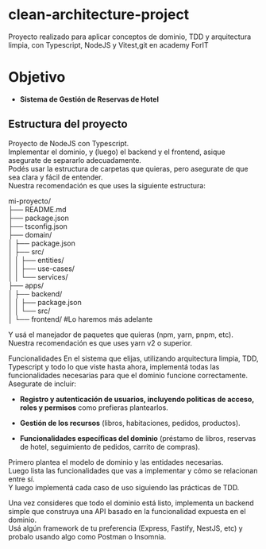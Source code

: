 # clean-architecture-project

Proyecto realizado para aplicar conceptos de dominio, TDD y arquitectura limpia, con Typescript, NodeJS y Vitest,git en academy ForIT

# Objetivo

- **Sistema de Gestión de Reservas de Hotel**

## Estructura del proyecto

Proyecto de NodeJS con Typescript.  
Implementar el dominio, y (luego) el backend y el frontend, asique asegurate de separarlo adecuadamente.  
Podés usar la estructura de carpetas que quieras, pero asegurate de que sea clara y fácil de entender.  
Nuestra recomendación es que uses la siguiente estructura:

mi-proyecto/  
├── README.md  
├── package.json  
├── tsconfig.json  
├── domain/  
│ ├── package.json  
│ ├── src/  
│ │ ├── entities/  
│ │ ├── use-cases/  
│ │ └── services/  
├── apps/  
│ ├── backend/  
│ │ ├── package.json  
│ │ └── src/  
│ └── frontend/ #Lo haremos más adelante

Y usá el manejador de paquetes que quieras (npm, yarn, pnpm, etc).  
Nuestra recomendación es que uses yarn v2 o superior.

Funcionalidades
En el sistema que elijas, utilizando arquitectura limpia, TDD, Typescript y todo lo que viste hasta ahora, implementá todas las funcionalidades necesarias para que el dominio funcione correctamente.  
Asegurate de incluir:

- **Registro y autenticación de usuarios, incluyendo politicas de acceso, roles y permisos** como prefieras plantearlos.

- **Gestión de los recursos** (libros, habitaciones, pedidos, productos).

- **Funcionalidades específicas del dominio** (préstamo de libros, reservas de hotel, seguimiento de pedidos, carrito de compras).

Primero plantea el modelo de dominio y las entidades necesarias.  
Luego lista las funcionalidades que vas a implementar y cómo se relacionan entre sí.  
Y luego implementá cada caso de uso siguiendo las prácticas de TDD.

Una vez consideres que todo el dominio está listo, implementa un backend simple que construya una API basado en la funcionalidad expuesta en el dominio.  
Usá algún framework de tu preferencia (Express, Fastify, NestJS, etc) y probalo usando algo como Postman o Insomnia.
